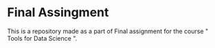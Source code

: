 # Final Assingment
This is a repository made as a part of Final assignment for the course " Tools for Data Science ".
